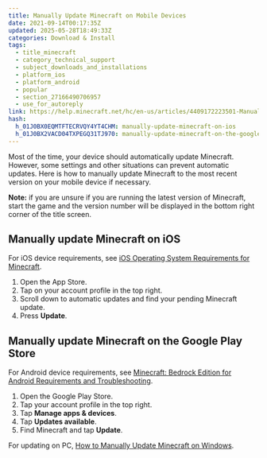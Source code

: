 ```yaml
---
title: Manually Update Minecraft on Mobile Devices
date: 2021-09-14T00:17:35Z
updated: 2025-05-28T18:49:33Z
categories: Download & Install
tags:
  - title_minecraft
  - category_technical_support
  - subject_downloads_and_installations
  - platform_ios
  - platform_android
  - popular
  - section_27166490706957
  - use_for_autoreply
link: https://help.minecraft.net/hc/en-us/articles/4409172223501-Manually-Update-Minecraft-on-Mobile-Devices
hash:
  h_01J0BX0EQMTFTECRVQY4YT4CHM: manually-update-minecraft-on-ios
  h_01J0BX2VACD04TXPEGQ31TJ970: manually-update-minecraft-on-the-google-play-store
---
```


Most of the time, your device should automatically update Minecraft. However, some settings and other situations can prevent automatic updates. Here is how to manually update Minecraft to the most recent version on your mobile device if necessary.

**Note:** if you are unsure if you are running the latest version of Minecraft, start the game and the version number will be displayed in the bottom right corner of the title screen.

## Manually update Minecraft on iOS

For iOS device requirements, see [iOS Operating System Requirements for Minecraft](./iOS-Operating-System-Requirements-for-Minecraft.md).

1.  Open the App Store.
2.  Tap on your account profile in the top right.
3.  Scroll down to automatic updates and find your pending Minecraft update.
4.  Press **Update**.

## Manually update Minecraft on the Google Play Store

For Android device requirements, see [Minecraft: Bedrock Edition for Android Requirements and Troubleshooting](../Performance-Troubleshooting/Minecraft-Bedrock-Edition-for-Android-Requirements-and-Troubleshooting.md).

1.  Open the Google Play Store.
2.  Tap your account profile in the top right.
3.  Tap **Manage apps & devices**.
4.  Tap **Updates available**.
5.  Find Minecraft and tap **Update**.

For updating on PC, [How to Manually Update Minecraft on Windows](./Manually-Update-Minecraft-on-Windows.md).
